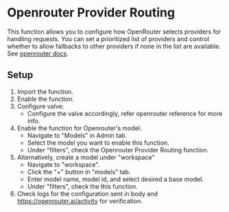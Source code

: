 # Openrouter Provider Routing

This function allows you to configure how OpenRouter selects providers for handling requests. You can set a prioritized list of providers and control whether to allow fallbacks to other providers if none in the list are available. See [openrouter docs](https://openrouter.ai/docs/provider-routing#custom-routing).

## Setup

1. Import the function.
2. Enable the function.
3. Configure valve:
    - Configure the valve accordingly, refer openrouter reference for more info.
4. Enable the function for Openrouter's model.
    - Navigate to "Models" in Admin tab.
    - Select the model you want to enable this function.
    - Under "filters", check the Openrouter Provider Routing function.
5. Alternatively, create a model under "workspace"
    - Navigate to "workspace".
    - Click the "+" button in "models" tab.
    - Enter model name, model id, and select desired a base model.
    - Under "filters", check the this function.
6. Check logs for the configuration sent in body and https://openrouter.ai/activity for verification.